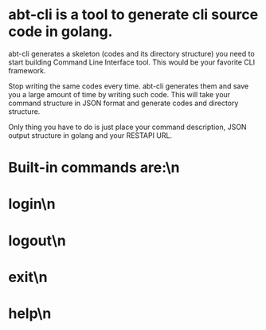 # abt-cli is a tool to generate cli source code in golang.
abt-cli generates a skeleton (codes and its directory structure) you need to start building Command Line Interface tool.
This would be your favorite CLI framework.

Stop writing the same codes every time. abt-cli generates them and save you a large amount of time by writing such code.
This will take your command structure in JSON format and generate codes and directory structure.

Only thing you have to do is just place your command description, JSON output structure in golang and your RESTAPI URL.

# Built-in commands are:\n
# login\n 
# logout\n
# exit\n
# help\n
